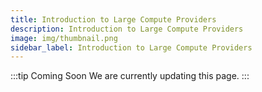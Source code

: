 ```yaml
---
title: Introduction to Large Compute Providers
description: Introduction to Large Compute Providers
image: img/thumbnail.png
sidebar_label: Introduction to Large Compute Providers
---
```


:::tip Coming Soon
We are currently updating this page.
:::
